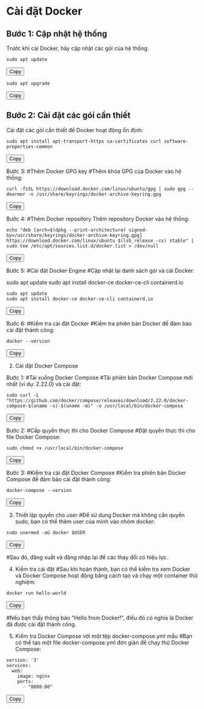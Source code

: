 # Cài đặt Docker

## Bước 1: Cập nhật hệ thống
<p>Trước khi cài Docker, hãy cập nhật các gói của hệ thống:</p>

<div>
    <pre><code id="update">sudo apt update</code></pre>
    <button onclick="copyToClipboard('update')">Copy</button>
</div>

<div>
    <pre><code id="upgrade">sudo apt upgrade</code></pre>
    <button onclick="copyToClipboard('upgrade')">Copy</button>
</div>

## Bước 2: Cài đặt các gói cần thiết
<p>Cài đặt các gói cần thiết để Docker hoạt động ổn định:</p>

<div>
    <pre><code id="install">sudo apt install apt-transport-https ca-certificates curl software-properties-common</code></pre>
    <button onclick="copyToClipboard('install')">Copy</button>
</div>


Bước 3: #Thêm Docker GPG key
#Thêm khóa GPG của Docker vào hệ thống:

<div>
    <pre><code id="install">curl -fsSL https://download.docker.com/linux/ubuntu/gpg | sudo gpg --dearmor -o /usr/share/keyrings/docker-archive-keyring.gpg</code></pre>
    <button onclick="copyToClipboard('install')">Copy</button>
</div>

Bước 4: #Thêm Docker repository
Thêm repository Docker vào hệ thống:




<div>
    <pre><code id="update">echo "deb [arch=$(dpkg --print-architecture) signed-by=/usr/share/keyrings/docker-archive-keyring.gpg] https://download.docker.com/linux/ubuntu $(lsb_release -cs) stable" | sudo tee /etc/apt/sources.list.d/docker.list > /dev/null</code></pre>
    <button onclick="copyToClipboard('update')">Copy</button>
</div>

Bước 5: #Cài đặt Docker Engine
#Cập nhật lại danh sách gói và cài Docker:

sudo apt update
sudo apt install docker-ce docker-ce-cli containerd.io

<div>
    <pre><code id="update">sudo apt update
sudo apt install docker-ce docker-ce-cli containerd.io</code></pre>
    <button onclick="copyToClipboard('update')">Copy</button>
</div>

Bước 6: #Kiểm tra cài đặt Docker
#Kiểm tra phiên bản Docker để đảm bảo cài đặt thành công:

<div>
    <pre><code id="update">docker --version</code></pre>
    <button onclick="copyToClipboard('update')">Copy</button>
</div>

2. Cài đặt Docker Compose

Bước 1: #Tải xuống Docker Compose
#Tải phiên bản Docker Compose mới nhất (ví dụ: 2.22.0) và cài đặt:

<div>
    <pre><code id="update">sudo curl -L "https://github.com/docker/compose/releases/download/2.22.0/docker-compose-$(uname -s)-$(uname -m)" -o /usr/local/bin/docker-compose</code></pre>
    <button onclick="copyToClipboard('update')">Copy</button>
</div>

Bước 2: #Cấp quyền thực thi cho Docker Compose
#Đặt quyền thực thi cho file Docker Compose:



<div>
    <pre><code id="update">sudo chmod +x /usr/local/bin/docker-compose</code></pre>
    <button onclick="copyToClipboard('update')">Copy</button>
</div>

Bước 3: #Kiểm tra cài đặt Docker Compose
#Kiểm tra phiên bản Docker Compose để đảm bảo cài đặt thành công:

<div>
    <pre><code id="update">docker-compose --version</code></pre>
    <button onclick="copyToClipboard('update')">Copy</button>
</div>


3. Thiết lập quyền cho user
#Để sử dụng Docker mà không cần quyền sudo, bạn có thể thêm user của mình vào nhóm docker:

<div>
    <pre><code id="update">sudo usermod -aG docker $USER</code></pre>
    <button onclick="copyToClipboard('update')">Copy</button>
</div>

#Sau đó, đăng xuất và đăng nhập lại để các thay đổi có hiệu lực.

4. Kiểm tra cài đặt
#Sau khi hoàn thành, bạn có thể kiểm tra xem Docker và Docker Compose hoạt động bằng cách tạo và chạy một container thử nghiệm:

<div>
    <pre><code id="update">docker run hello-world</code></pre>
    <button onclick="copyToClipboard('update')">Copy</button>
</div>

#Nếu bạn thấy thông báo "Hello from Docker!", điều đó có nghĩa là Docker đã được cài đặt thành công.

5. Kiểm tra Docker Compose với một tệp docker-compose.yml mẫu
#Bạn có thể tạo một file docker-compose.yml đơn giản để chạy thử Docker Compose:

<div>
    <pre><code id="update">version: '3'
services:
  web:
    image: nginx
    ports:
      - "8080:80"</code></pre>
    <button onclick="copyToClipboard('update')">Copy</button>
</div>

